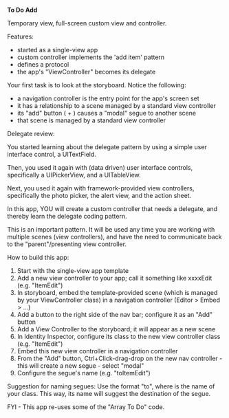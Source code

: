 **To Do Add**

Temporary view, full-screen custom view and controller. 

Features:
- started as a single-view app
- custom controller implements the 'add item' pattern
- defines a protocol
- the app's "ViewController" becomes its delegate

Your first task is to look at the storyboard. Notice the following:
- a navigation controller is the entry point for the app's screen set
- it has a relationship to a scene managed by a standard view controller
- its "add" button ( + ) causes a "modal" segue to another scene
- that scene is managed by a standard view controller

Delegate review:

You started learning about the delegate pattern by using a simple user interface control, a UITextField.

Then, you used it again with (data driven) user interface controls, specifically a UIPickerView, and a UITableView. 

Next, you used it again with framework-provided view controllers, specifically the photo picker, the alert view, and the action sheet. 

In this app, YOU will create a custom controller that needs a delegate, and thereby learn the delegate coding pattern.

This is an important pattern. It will be used any time you are working with multiple scenes (view controllers), and have the need to communicate back to the "parent"/presenting view controller. 

How to build this app:
1. Start with the single-view app template
2. Add a new view controller to your app; call it something like xxxxEdit (e.g. "ItemEdit") 
3. In storyboard, embed the template-provided scene (which is managed by your ViewController class) in a navigation controller (Editor > Embed > ...) 
4. Add a button to the right side of the nav bar; configure it as an "Add" button 
5. Add a View Controller to the storyboard; it will appear as a new scene 
6. In Identity Inspector, configure its class to the new view controller class (e.g. "ItemEdit") 
7. Embed this new view controller in a navigation controller
8. From the "Add" button, Ctrl+Click-drag-drop on the new nav controller - this will create a new segue - select "modal" 
9. Configure the segue's name (e.g. "toItemEdit") 

Suggestion for naming segues: Use the format "to<ViewController>", where <ViewController> is the name of your class. 
This way, its name will suggest the destination of the segue.

FYI - This app re-uses some of the "Array To Do" code.
